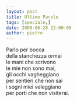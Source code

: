 ```yaml
---
layout: post
title: Ultime Parole
tags: [speciale,]
date: 2009-06-28 22:00:00
author: pietro
---
```

Parlo per bocca<br/>della stanchezza ormai<br/>le mani che scrivono<br/>le mie non sono mai,<br/>gli occhi vagheggiano<br/>per sentieri che non sai<br/>i sogni miei veleggiano<br/>per porti che non visiterai.
